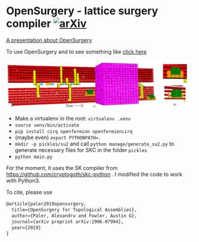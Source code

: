 # OpenSurgery - lattice surgery compiler [![arXiv](https://img.shields.io/badge/arXiv-1906.06400-b31b1b.svg)](https://arxiv.org/abs/1906.07994)


<a href="https://docs.google.com/presentation/d/e/2PACX-1vQlTxLd73cyVqj9s2H7da_1lRfwQQmVVVxOEtrPmXSMwoFdwRayXYWexFPZyCMU1-gTsS1bOxJknmDZ/pub?start=true&loop=false&delayms=3000" target="-blank">A presentation about OpenSurgery</a>

To use OpenSurgery and to see something like [click here](https://alexandrupaler.github.io/opensurgery/)

![screenshot](screenshot.png)

* Make a virtualenv in the root: `virtualenv .venv`
* `source venv/bin/activate`
* `pip install cirq openfermion openfermioncirq`
* (maybe even) `export PYTHONPATH=.`
* `mkdir -p pickles/su2` and call `python manage/generate_su2.py` to generate necessary files for SKC in the folder `pickles`
* `python main.py`

For the moment, it uses the SK compiler from https://github.com/cryptogoth/skc-python .
I modified the code to work with Python3.

To cite, please use
```
@article{paler2019opensurgery,
  title={OpenSurgery for Topological Assemblies},
  author={Paler, Alexandru and Fowler, Austin G},
  journal={arXiv preprint arXiv:1906.07994},
  year={2019}
}
```
